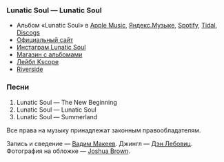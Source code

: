 ### Lunatic Soul — Lunatic Soul

- Альбом «Lunatic Soul» в
	[Apple Music](https://music.apple.com/album/288299959),
	[Яндекс.Музыке](https://music.yandex.ru/album/222032),
	[Spotify](https://open.spotify.com/album/4S8YE4oWcqPOp1mLOTbP17),
	[Tidal](https://tidal.com/browse/album/2611063),
	[Discogs](https://www.discogs.com/master/188106)
- [Официальный сайт](http://lunaticsoul.com/)
- [Инстаграм Lunatic Soul](https://www.instagram.com/lunaticsoulband/)
- [Магазин с альбомами](https://burningshed.com/store/lunaticsoul)
- [Лейбл Kscope](https://kscopemusic.com/)
- [Riverside](https://riversideband.pl/en/)

### Песни

1. Lunatic Soul — The New Beginning
2. Lunatic Soul — Lunatic Soul
3. Lunatic Soul — Summerland

Все права на музыку принадлежат законным правообладателям.

Запись и сведение — [Вадим Макеев](https://twitter.com/pepelsbey).
Джингл — [Дэн Лебовиц](https://www.youtube.com/channel/UC38A5qHrlc_Zgua7vL4b96w).
Фотография на обложке — [Joshua Brown](https://unsplash.com/photos/73YJpOGgi4E).
